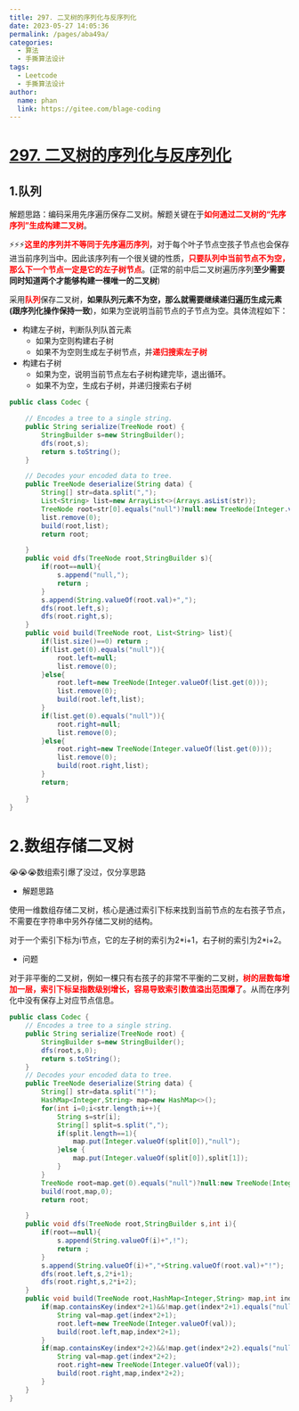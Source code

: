 ```yaml
---
title: 297. 二叉树的序列化与反序列化
date: 2023-05-27 14:05:36
permalink: /pages/aba49a/
categories:
  - 算法
  - 手撕算法设计
tags:
  - Leetcode
  - 手撕算法设计
author: 
  name: phan
  link: https://gitee.com/blage-coding
---
```

# [297. 二叉树的序列化与反序列化](https://leetcode.cn/problems/serialize-and-deserialize-binary-tree/)

## 1.队列

解题思路：编码采用先序遍历保存二叉树。解题关键在于<font color="red">**如何通过二叉树的“先序序列”生成构建二叉树**</font>。

⚡⚡⚡<font color="red">**这里的序列并不等同于先序遍历序列**</font>，对于每个叶子节点空孩子节点也会保存进当前序列当中。因此该序列有一个很关键的性质，<font color="red">**只要队列中当前节点不为空，那么下一个节点一定是它的左子树节点**</font>。(正常的前中后二叉树遍历序列**至少需要同时知道两个才能够构建一棵唯一的二叉树**)

采用<font color="red">**队列**</font>保存二叉树，**如果队列元素不为空，那么就需要继续递归遍历生成元素(跟序列化操作保持一致**)，如果为空说明当前节点的子节点为空。具体流程如下：

- 构建左子树，判断队列队首元素
  - 如果为空则构建右子树
  - 如果不为空则生成左子树节点，并<font color="red">**递归搜索左子树**</font>
- 构建右子树
  - 如果为空，说明当前节点左右子树构建完毕，退出循环。
  - 如果不为空，生成右子树，并递归搜索右子树

```java
public class Codec {

    // Encodes a tree to a single string.
    public String serialize(TreeNode root) {
        StringBuilder s=new StringBuilder();
        dfs(root,s);
        return s.toString();
    }

    // Decodes your encoded data to tree.
    public TreeNode deserialize(String data) {
        String[] str=data.split(",");
        List<String> list=new ArrayList<>(Arrays.asList(str));
        TreeNode root=str[0].equals("null")?null:new TreeNode(Integer.valueOf(str[0]));
        list.remove(0);
        build(root,list);      
        return root;

    }
    public void dfs(TreeNode root,StringBuilder s){
        if(root==null){
            s.append("null,");
            return ;
        }
        s.append(String.valueOf(root.val)+",");
        dfs(root.left,s);
        dfs(root.right,s);
    }
    public void build(TreeNode root, List<String> list){
        if(list.size()==0) return ;
        if(list.get(0).equals("null")){
            root.left=null;
            list.remove(0);
        }else{
            root.left=new TreeNode(Integer.valueOf(list.get(0)));
            list.remove(0);
            build(root.left,list);
        }
        if(list.get(0).equals("null")){
            root.right=null;
            list.remove(0);
        }else{
            root.right=new TreeNode(Integer.valueOf(list.get(0)));
            list.remove(0);
            build(root.right,list);
        }
        return;
       
    }
}
```

# 2.数组存储二叉树

😭😭😭数组索引爆了没过，仅分享思路

- 解题思路

使用一维数组存储二叉树，核心是通过索引下标来找到当前节点的左右孩子节点，不需要在字符串中另外存储二叉树的结构。

对于一个索引下标为i节点，它的左子树的索引为2\*i+1，右子树的索引为2\*i+2。

- 问题

对于非平衡的二叉树，例如一棵只有右孩子的非常不平衡的二叉树，<font color="red">**树的层数每增加一层，索引下标呈指数级别增长，容易导致索引数值溢出范围爆了**</font>。从而在序列化中没有保存上对应节点信息。

```java
public class Codec {
    // Encodes a tree to a single string.
    public String serialize(TreeNode root) {
        StringBuilder s=new StringBuilder();
        dfs(root,s,0);
        return s.toString();
    }
    // Decodes your encoded data to tree.
    public TreeNode deserialize(String data) {
        String[] str=data.split("!");
        HashMap<Integer,String> map=new HashMap<>();
        for(int i=0;i<str.length;i++){
            String s=str[i];
            String[] split=s.split(",");
            if(split.length==1){
                map.put(Integer.valueOf(split[0]),"null");
            }else {
                map.put(Integer.valueOf(split[0]),split[1]);
            }
        }
        TreeNode root=map.get(0).equals("null")?null:new TreeNode(Integer.valueOf(map.get(0)));
        build(root,map,0);
        return root;

    }
    public void dfs(TreeNode root,StringBuilder s,int i){
        if(root==null){
            s.append(String.valueOf(i)+",!");
            return ;
        }
        s.append(String.valueOf(i)+","+String.valueOf(root.val)+"!");
        dfs(root.left,s,2*i+1);
        dfs(root.right,s,2*i+2);
    }
    public void build(TreeNode root,HashMap<Integer,String> map,int index){
        if(map.containsKey(index*2+1)&&!map.get(index*2+1).equals("null")){
            String val=map.get(index*2+1);
            root.left=new TreeNode(Integer.valueOf(val));
            build(root.left,map,index*2+1);
        }
        if(map.containsKey(index*2+2)&&!map.get(index*2+2).equals("null")){
            String val=map.get(index*2+2);
            root.right=new TreeNode(Integer.valueOf(val));
            build(root.right,map,index*2+2);
        }
    }
}
```



